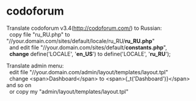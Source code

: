 # codoforum
Translate codoforum v3.4(http://codoforum.com/) to Russian:<br>
&nbsp;&nbsp;copy file "ru_RU.php" to "//your.domain.com/sites/default/locale/ru_RU/<b>ru_RU.php</b>"<br>
&nbsp;&nbsp;and edit file "//your.domain.com/sites/default/<b>constants.php</b>", <br>
&nbsp;&nbsp;<b>change</b> define('LOCALE', '<b>en_US</b>') to define('LOCALE', '<b>ru_RU</b>');<br>

Translate admin menu:<br>
&nbsp;&nbsp;edit file "//your.domain.com/admin/layout/templates/layout.tpl"<br>
&nbsp;&nbsp;change \<span\>Dashboard\</span\> to \<span\>{_t('Dashboard')}\</span\> and so on<br>
&nbsp;&nbsp;or copy my "admin/layout/templates/layout.tpl"<br>

